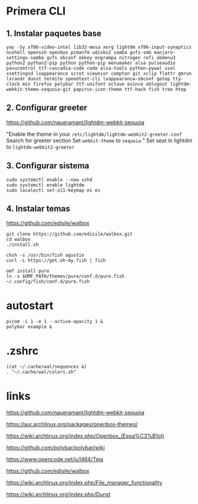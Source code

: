 # Primera CLI
## 1. Instalar paquetes base 
`yay -Sy xf86-video-intel lib32-mesa xorg lightdm xf86-input-synaptics nushell openssh openbox pcmanfm udisks2 samba gvfs-smb manjaro-settings-samba gvfs obconf obkey engrampa nitrogen rofi obmenu3 python2 python2-pip python python-pip menumaker alsa pulseaudio pavucontrol ttf-cascadia-code code alsa-tools python-pywal xsel xsettingsd lxappearance scrot viewnior compton git xclip flattr gmrun lxrandr dunst termite speedtest-cli lxappearancw-obconf gotop tty-clock min firefox polybar ttf-unifont octave evince oblogout lightdm-webkit-theme-sequoia-git papirus-icon-theme ttf-hack fish tree htop`

## 2. Configurar greeter
https://github.com/naueramant/lightdm-webkit-sequoia

"Enable the theme in your `/etc/lightdm/lightdm-webkit2-greeter.conf` Search for greeter section Set `webkit-theme` to `sequoia` "
Set seat in lightdm to `lightdm-webkit2-greeter`

## 3. Configurar sistema

```
sudo systemctl enable --now sshd
sudo systemctl enable lightdm
sudo localectl set-x11-keymap es es
```

## 4. Instalar temas

https://github.com/edisile/walbox
```
git clone https://github.com/edisile/walbox.git
cd walbox
./install.sh

chsh -s /usr/bin/fish agustin
curl -L https://get.oh-my.fish | fish

omf install pure
ln -s $OMF_PATH/themes/pure/conf.d/pure.fish ~/.config/fish/conf.d/pure.fish
```

# autostart
```
picom -i 1 -e 1 --active-opacity 1 &
polybar example &

```

# .zshrc

```
(cat ~/.cache/wal/sequences &)
. "~/.cache/wal/colors.sh"
```





# links
https://github.com/naueramant/lightdm-webkit-sequoia

https://aur.archlinux.org/packages/openbox-themes/

https://wiki.archlinux.org/index.php/Openbox_(Espa%C3%B1ol)

https://github.com/polybar/polybar/wiki

https://www.opencode.net/ju1464/Teja

https://github.com/edisile/walbox

https://wiki.archlinux.org/index.php/File_manager_functionality

https://wiki.archlinux.org/index.php/Dunst

